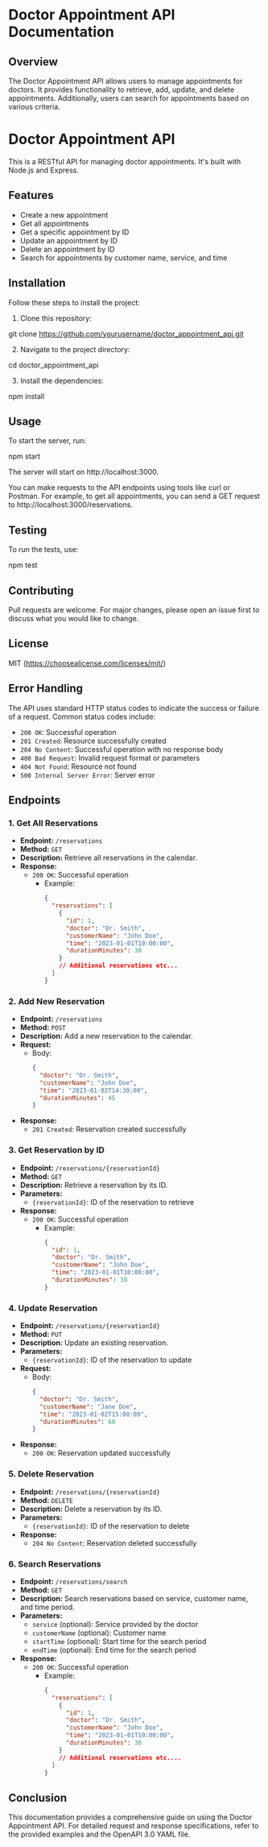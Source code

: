 # Doctor Appointment API Documentation

## Overview

The Doctor Appointment API allows users to manage appointments for doctors. It provides functionality to retrieve, add, update, and delete appointments. Additionally, users can search for appointments based on various criteria.

# Doctor Appointment API

This is a RESTful API for managing doctor appointments. It's built with Node.js and Express.

## Features

- Create a new appointment
- Get all appointments
- Get a specific appointment by ID
- Update an appointment by ID
- Delete an appointment by ID
- Search for appointments by customer name, service, and time

## Installation

Follow these steps to install the project:

1. Clone this repository:

git clone https://github.com/yourusername/doctor_appointment_api.git

2. Navigate to the project directory:

cd doctor_appointment_api

3. Install the dependencies:

npm install

## Usage

To start the server, run:

npm start

The server will start on http://localhost:3000.

You can make requests to the API endpoints using tools like curl or Postman. For example, to get all appointments, you can send a GET request to http://localhost:3000/reservations.

## Testing

To run the tests, use:

npm test

## Contributing

Pull requests are welcome. For major changes, please open an issue first to discuss what you would like to change.

## License

MIT (https://choosealicense.com/licenses/mit/)

## Error Handling

The API uses standard HTTP status codes to indicate the success or failure of a request. Common status codes include:

- `200 OK`: Successful operation
- `201 Created`: Resource successfully created
- `204 No Content`: Successful operation with no response body
- `400 Bad Request`: Invalid request format or parameters
- `404 Not Found`: Resource not found
- `500 Internal Server Error`: Server error

## Endpoints

### 1. Get All Reservations

- **Endpoint:** `/reservations`
- **Method:** `GET`
- **Description:** Retrieve all reservations in the calendar.
- **Response:**
  - `200 OK`: Successful operation
    - Example:
      ```json
      {
        "reservations": [
          {
            "id": 1,
            "doctor": "Dr. Smith",
            "customerName": "John Doe",
            "time": "2023-01-01T10:00:00",
            "durationMinutes": 30
          }
          // Additional reservations etc...
        ]
      }
      ```

### 2. Add New Reservation

- **Endpoint:** `/reservations`
- **Method:** `POST`
- **Description:** Add a new reservation to the calendar.
- **Request:**
  - Body:
    ```json
    {
      "doctor": "Dr. Smith",
      "customerName": "John Doe",
      "time": "2023-01-02T14:30:00",
      "durationMinutes": 45
    }
    ```
- **Response:**
  - `201 Created`: Reservation created successfully

### 3. Get Reservation by ID

- **Endpoint:** `/reservations/{reservationId}`
- **Method:** `GET`
- **Description:** Retrieve a reservation by its ID.
- **Parameters:**
  - `{reservationId}`: ID of the reservation to retrieve
- **Response:**
  - `200 OK`: Successful operation
    - Example:
      ```json
      {
        "id": 1,
        "doctor": "Dr. Smith",
        "customerName": "John Doe",
        "time": "2023-01-01T10:00:00",
        "durationMinutes": 30
      }
      ```

### 4. Update Reservation

- **Endpoint:** `/reservations/{reservationId}`
- **Method:** `PUT`
- **Description:** Update an existing reservation.
- **Parameters:**
  - `{reservationId}`: ID of the reservation to update
- **Request:**
  - Body:
    ```json
    {
      "doctor": "Dr. Smith",
      "customerName": "Jane Doe",
      "time": "2023-01-02T15:00:00",
      "durationMinutes": 60
    }
    ```
- **Response:**
  - `200 OK`: Reservation updated successfully

### 5. Delete Reservation

- **Endpoint:** `/reservations/{reservationId}`
- **Method:** `DELETE`
- **Description:** Delete a reservation by its ID.
- **Parameters:**
  - `{reservationId}`: ID of the reservation to delete
- **Response:**
  - `204 No Content`: Reservation deleted successfully

### 6. Search Reservations

- **Endpoint:** `/reservations/search`
- **Method:** `GET`
- **Description:** Search reservations based on service, customer name, and time period.
- **Parameters:**
  - `service` (optional): Service provided by the doctor
  - `customerName` (optional): Customer name
  - `startTime` (optional): Start time for the search period
  - `endTime` (optional): End time for the search period
- **Response:**
  - `200 OK`: Successful operation
    - Example:
      ```json
      {
        "reservations": [
          {
            "id": 1,
            "doctor": "Dr. Smith",
            "customerName": "John Doe",
            "time": "2023-01-01T10:00:00",
            "durationMinutes": 30
          }
          // Additional reservations etc....
        ]
      }
      ```

## Conclusion

This documentation provides a comprehensive guide on using the Doctor Appointment API. For detailed request and response specifications, refer to the provided examples and the OpenAPI 3.0 YAML file.
